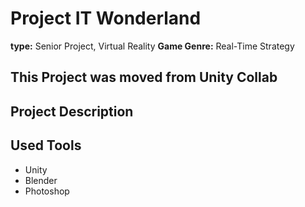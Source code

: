 # Project IT Wonderland
**type:** Senior Project, Virtual Reality
**Game Genre:** Real-Time Strategy

**This Project was moved from Unity Collab**
--------------------------------------------------------
## Project Description


## Used Tools
- Unity
- Blender
- Photoshop
